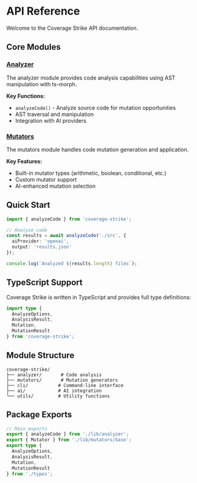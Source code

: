 # API Reference

Welcome to the Coverage Strike API documentation.

## Core Modules

### [Analyzer](/api/analyzer)

The analyzer module provides code analysis capabilities using AST manipulation with ts-morph.

**Key Functions:**
- `analyzeCode()` - Analyze source code for mutation opportunities
- AST traversal and manipulation
- Integration with AI providers

### [Mutators](/api/mutators)

The mutators module handles code mutation generation and application.

**Key Features:**
- Built-in mutator types (arithmetic, boolean, conditional, etc.)
- Custom mutator support
- AI-enhanced mutation selection

## Quick Start

```typescript
import { analyzeCode } from 'coverage-strike';

// Analyze code
const results = await analyzeCode('./src', {
  aiProvider: 'openai',
  output: 'results.json'
});

console.log(`Analyzed ${results.length} files`);
```

## TypeScript Support

Coverage Strike is written in TypeScript and provides full type definitions:

```typescript
import type {
  AnalyzeOptions,
  AnalysisResult,
  Mutation,
  MutationResult
} from 'coverage-strike';
```

## Module Structure

```
coverage-strike/
├── analyzer/       # Code analysis
├── mutators/       # Mutation generators
├── cli/           # Command-line interface
├── ai/            # AI integration
└── utils/         # Utility functions
```

## Package Exports

```typescript
// Main exports
export { analyzeCode } from './lib/analyzer';
export { Mutator } from './lib/mutators/base';
export type { 
  AnalyzeOptions,
  AnalysisResult,
  Mutation,
  MutationResult 
} from './types';
```
